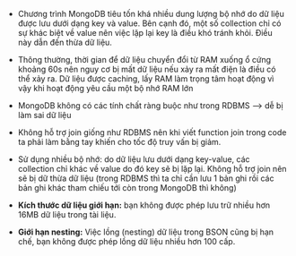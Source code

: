 * Chương trình MongoDB tiêu tốn khá nhiều dung lượng bộ nhớ do dữ liệu được lưu dưới dạng key và value. Bên cạnh đó, một số collection chỉ có sự khác biệt về value nên việc lặp lại key là điều khó tránh khỏi. Điều này dẫn đến thừa dữ liệu.
* Thông thường, thời gian để dữ liệu chuyển đổi từ RAM xuống ổ cứng khoảng 60s nên nguy cơ bị mất dữ liệu nếu xảy ra mất điện là điều có thể xảy ra. Dữ liệu được caching, lấy RAM làm trọng tâm hoạt động vì vậy khi hoạt động yêu cầu một bộ nhớ RAM lớn
* MongoDB không có các tính chất ràng buộc như trong RDBMS –> dễ bị làm sai dữ liệu
* Không hỗ trợ join giống như RDBMS nên khi viết function join trong code ta phải làm bằng tay khiến cho tốc độ truy vấn bị giảm.
* Sử dụng nhiều bộ nhớ: do dữ liệu lưu dưới dạng key-value, các collection chỉ khác về value do đó key sẽ bị lặp lại. Không hỗ trợ join nên sẽ bị dữ thừa dữ liệu (trong RDBMS thì ta chỉ cần lưu 1 bản ghi rồi các bản ghi khác tham chiếu tới còn trong MongoDB thì không)

* **Kích thước dữ liệu giới hạn:** bạn không được phép lưu trữ nhiều hơn 16MB dữ liệu trong tài liệu.
* **Giới hạn nesting:** Việc lồng (nesting) dữ liệu trong BSON cũng bị hạn chế, bạn không được phép lồng dữ liệu nhiều hơn 100 cấp. 
